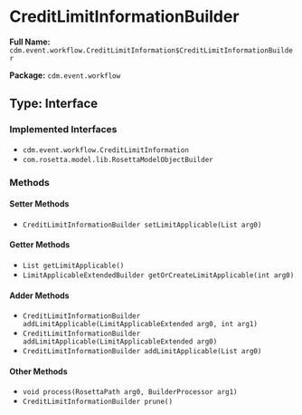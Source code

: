 # CreditLimitInformationBuilder

**Full Name:** `cdm.event.workflow.CreditLimitInformation$CreditLimitInformationBuilder`

**Package:** `cdm.event.workflow`

## Type: Interface

### Implemented Interfaces

- `cdm.event.workflow.CreditLimitInformation`
- `com.rosetta.model.lib.RosettaModelObjectBuilder`

### Methods

#### Setter Methods

- `CreditLimitInformationBuilder setLimitApplicable(List arg0)`

#### Getter Methods

- `List getLimitApplicable()`
- `LimitApplicableExtendedBuilder getOrCreateLimitApplicable(int arg0)`

#### Adder Methods

- `CreditLimitInformationBuilder addLimitApplicable(LimitApplicableExtended arg0, int arg1)`
- `CreditLimitInformationBuilder addLimitApplicable(LimitApplicableExtended arg0)`
- `CreditLimitInformationBuilder addLimitApplicable(List arg0)`

#### Other Methods

- `void process(RosettaPath arg0, BuilderProcessor arg1)`
- `CreditLimitInformationBuilder prune()`

